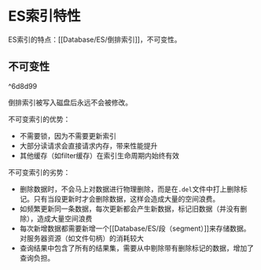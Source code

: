 # ES索引特性

ES索引的特点：[[Database/ES/倒排索引]]，不可变性。

## 不可变性

^6d8d99

倒排索引被写入磁盘后永远不会被修改。

不可变索引的优势：
- 不需要锁，因为不需要更新索引
- 大部分读请求会直接请求内存，带来性能提升
- 其他缓存（如filter缓存）在索引生命周期内始终有效

不可变索引的劣势：
- 删除数据时，不会马上对数据进行物理删除，而是在`.del`文件中打上删除标记。只有当段更新时才会删除数据，这样会造成大量的空间浪费。
- 如频繁更新同一条数据，每次更新都会产生新数据，标记旧数据（并没有删除），造成大量空间浪费
- 每次新增数据都需要新增一个[[Database/ES/段（segment）]]来存储数据。对服务器资源（如文件句柄）的消耗较大
- 查询结果中包含了所有的结果集，需要从中剔除带有删除标记的数据，增加了查询负担。